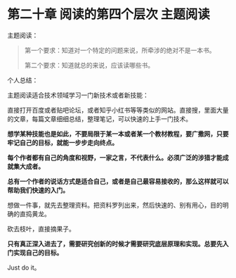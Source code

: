 # 第二十章 阅读的第四个层次 主题阅读

主题阅读：

> 第一个要求：知道对一个特定的问题来说，所牵涉的绝对不是一本书。
>
> 第二个要求：知道就总的来说，应该读哪些书。

个人总结：

主题阅读适合技术领域学习一门新技术或者新技能：

直接打开百度或者贴吧论坛，或者知乎小红书等等类似的网站。直接搜，里面大量的文章，每篇文章细细总结，整理笔记，可以快速的上手一门技术。

**想学某种技能也是如此，不要局限于某一本或者某一个教材教程，要广撒网，只要牢记自己的目标，就能一步步走向终点。**

**每个作者都有自己的角度和视野，一家之言，不代表什么。必须广泛的涉猎才能成就集大成者。**

**总有一个作者的说话方式是适合自己，或者是自己最容易接收的，那么这样就可以帮助我们快速的入门。**

想做一件事，就先去整理资料。把资料罗列出来，然后快速的、别有用心，目的明确的直捣黄龙。

砍去枝叶，直接摘果子。

**只有真正深入进去了，需要研究创新的时候才需要研究底层原理和实现。总要先入门实现自己的目标。**

Just do it。